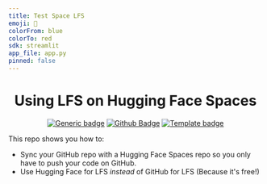 ```yaml
---
title: Test Space LFS
emoji: 🤗
colorFrom: blue
colorTo: red
sdk: streamlit
app_file: app.py
pinned: false
---
```



<div align="center">

<h1>Using LFS on Hugging Face Spaces</h1>

[![Generic badge](https://img.shields.io/badge/🤗-Open%20In%20Spaces-blue.svg)](https://huggingface.co/spaces/nateraw/test-space-lfs)
[![Github Badge](https://img.shields.io/github/stars/nateraw/test-space-lfs?style=social)](https://github.com/nateraw/test-space-lfs)
[![Template badge](https://img.shields.io/badge/🤗-Spaces%20Template-red.svg)](https://huggingface.co/spaces/nateraw/spaces-template)

</div>

This repo shows you how to:
  - Sync your GitHub repo with a Hugging Face Spaces repo so you only have to push your code on GitHub.
  - Use Hugging Face for LFS *instead* of GitHub for LFS (Because it's free!)


